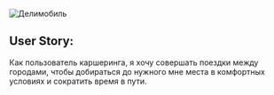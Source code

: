 ![Делимобиль](https://upload.wikimedia.org/wikipedia/commons/thumb/1/1b/Delimobil_logo.svg/320px-Delimobil_logo.svg.png)

## User Story:
Как пользователь каршеринга, я хочу совершать поездки между городами, чтобы добираться до нужного мне места в комфортных условиях и сократить время в пути.
